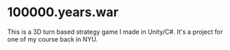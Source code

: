 # 100000.years.war
This is a 3D turn based strategy game I made in Unity/C#. It's a project for one of my course back in NYU.
